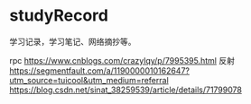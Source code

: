 # studyRecord
学习记录，学习笔记、网络摘抄等。

rpc  https://www.cnblogs.com/crazylqy/p/7995395.html
反射 https://segmentfault.com/a/1190000010162647?utm_source=tuicool&utm_medium=referral
    https://blog.csdn.net/sinat_38259539/article/details/71799078
